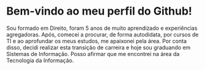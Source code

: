 # Bem-vindo ao meu perfil do Github! 

 Sou formado em Direito, foram 5 anos de muito aprendizado e experiências agregadoras. 
 Após, comecei a procurar, de forma autodidata, por cursos de TI e ao aprofundar os meus estudos, me apaixonei pela área. 
 Por conta disso, decidi realizar esta transição de carreira e hoje sou graduando em Sistemas de Informação. 
 Posso afirmar que me encontrei na área da Tecnologia da Informação.
